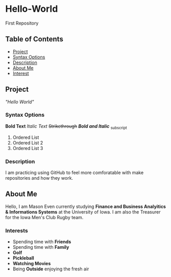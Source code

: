 # Hello-World
First Repository 
## Table of Contents
- [Project](#Project)
- [Syntax Options](#Syntax-Options)
- [Description](#Description)
- [About Me](#About-Me)
- [Interest](#Interests)


## Project
*"Hello World"*

### Syntax Options
**Bold Text**
*Italic Text*
~~Strikethrough~~
***Bold and Italic***
<sub> subscript </sub>
1. Ordered List
2. Ordered List 2
3. Ordered List 3

### Description
I am practicing using GitHub to feel more comforatable with make repositories and how they work. 


## About Me
Hello, I am Mason Even currently studying **Finance and Business Analyitics & Informations Systems** at the University of Iowa. I am also the Treasurer for the Iowa Men's Club Rugby team.

### Interests
- Spending time with **Friends**
- Spending time with **Family**
- **Golf**
- **Pickleball**
- **Watching Movies**
- Being **Outside** enjoying the fresh air
